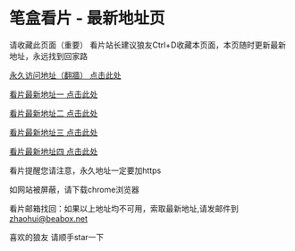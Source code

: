# 笔盒看片 - 最新地址页

请收藏此页面（重要）
看片站长建议狼友Ctrl+D收藏本页面，本页随时更新最新地址，永远找到回家路

[永久访问地址（翻牆） 点击此处](https://beabox.net/)

[看片最新地址一 点击此处](https://bhv4s8e1n9l3.shop)

[看片最新地址二 点击此处](https://bhv2h1e8e1a5.shop)

[看片最新地址三 点击此处](https://bhm5w7u9u4b4.shop)

[看片最新地址四 点击此处](https://bhy0b7y7m3v1.shop)

看片提醒您请注意，永久地址一定要加https

如网站被屏蔽，请下载chrome浏览器

看片邮箱找回：如果以上地址均不可用，索取最新地址,请发邮件到 zhaohui@beabox.net

喜欢的狼友 请顺手star一下